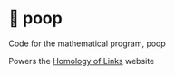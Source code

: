 # 💩 poop

Code for the mathematical program, poop

Powers the [Homology of Links](https://github.com/Swarthmore/homology-of-links) website
